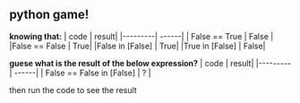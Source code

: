 ## python game!

**knowing that:**
| code | result|
|---------| ------|
| False == True |   False |
|False == False	| True|
|False in [False] | True|
|True in [False]	| False|

**guese what is the result of the below expression?**
| code | result|
|---------| ------|
| False == False in [False] |  ? |

then run the code to see the result
